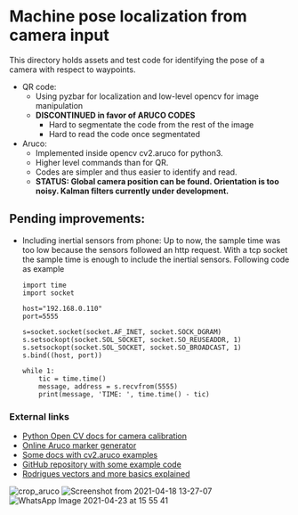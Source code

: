# Machine pose localization from camera input
This directory holds assets and test code for identifying the pose of a camera with respect to waypoints. 

- QR code:
  - Using pyzbar for localization and low-level opencv for image manipulation   
  - **DISCONTINUED in favor of ARUCO CODES**  
    - Hard to segmentate the code from the rest of the image  
    - Hard to read the code once segmentated  
- Aruco: 
  - Implemented inside opencv cv2.aruco for python3.
  - Higher level commands than for QR.
  - Codes are simpler and thus easier to identify and read.
  - **STATUS: Global camera position can be found. Orientation is too noisy. Kalman filters currently under development.**

## Pending improvements:
- Including inertial sensors from phone: Up to now, the sample time was too low because the sensors followed an http request. With a tcp socket the sample time is enough to include the inertial sensors. Following code as example

    ```
    import time
    import socket

    host="192.168.0.110"
    port=5555

    s=socket.socket(socket.AF_INET, socket.SOCK_DGRAM)
    s.setsockopt(socket.SOL_SOCKET, socket.SO_REUSEADDR, 1)
    s.setsockopt(socket.SOL_SOCKET, socket.SO_BROADCAST, 1)
    s.bind((host, port))

    while 1:
        tic = time.time()
        message, address = s.recvfrom(5555)
        print(message, 'TIME: ', time.time() - tic)
    ```

### External links
- [Python Open CV docs for camera calibration](https://opencv-python-tutroals.readthedocs.io/en/latest/py_tutorials/py_calib3d/py_calibration/py_calibration.html)
- [Online Aruco marker generator](https://chev.me/arucogen/)
- [Some docs with cv2.aruco examples](https://mecaruco2.readthedocs.io/en/latest/notebooks_rst/Aruco/Projet+calibration-Paul.html)
- [GitHub repository with some example code](https://github.com/KyleJosling/QR-Pose-Position)
- [Rodrigues vectors and more basics explained](https://answers.opencv.org/question/215377/aruco-orientation-using-the-function-arucoestimateposesinglemarkers/)

![crop_aruco](https://user-images.githubusercontent.com/63670587/115121167-82f42c00-9fb1-11eb-8cf1-296ede9e99be.png)
![Screenshot from 2021-04-18 13-27-07](https://user-images.githubusercontent.com/63670587/115148801-8e9f2b80-a061-11eb-873e-d3434e3f2f78.png)
![WhatsApp Image 2021-04-23 at 15 55 41](https://user-images.githubusercontent.com/63670587/115903992-8df10580-a464-11eb-825d-b37ae7dd5438.jpeg)
